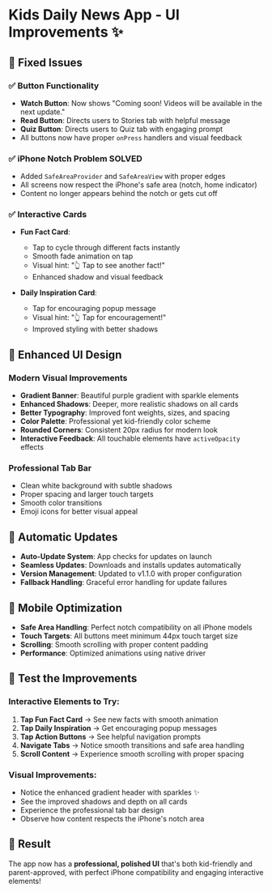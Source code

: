 # Kids Daily News App - UI Improvements ✨

## 🎯 Fixed Issues

### ✅ Button Functionality
- **Watch Button**: Now shows "Coming soon! Videos will be available in the next update."
- **Read Button**: Directs users to Stories tab with helpful message
- **Quiz Button**: Directs users to Quiz tab with engaging prompt
- All buttons now have proper `onPress` handlers and visual feedback

### ✅ iPhone Notch Problem SOLVED
- Added `SafeAreaProvider` and `SafeAreaView` with proper edges
- All screens now respect the iPhone's safe area (notch, home indicator)
- Content no longer appears behind the notch or gets cut off

### ✅ Interactive Cards
- **Fun Fact Card**: 
  - Tap to cycle through different facts instantly
  - Smooth fade animation on tap
  - Visual hint: "👆 Tap to see another fact!"
  - Enhanced shadow and visual feedback

- **Daily Inspiration Card**:
  - Tap for encouraging popup message
  - Visual hint: "👆 Tap for encouragement!"
  - Improved styling with better shadows

## 🎨 Enhanced UI Design

### Modern Visual Improvements
- **Gradient Banner**: Beautiful purple gradient with sparkle elements
- **Enhanced Shadows**: Deeper, more realistic shadows on all cards
- **Better Typography**: Improved font weights, sizes, and spacing
- **Color Palette**: Professional yet kid-friendly color scheme
- **Rounded Corners**: Consistent 20px radius for modern look
- **Interactive Feedback**: All touchable elements have `activeOpacity` effects

### Professional Tab Bar
- Clean white background with subtle shadows
- Proper spacing and larger touch targets
- Smooth color transitions
- Emoji icons for better visual appeal

## 🔄 Automatic Updates
- **Auto-Update System**: App checks for updates on launch
- **Seamless Updates**: Downloads and installs updates automatically
- **Version Management**: Updated to v1.1.0 with proper configuration
- **Fallback Handling**: Graceful error handling for update failures

## 📱 Mobile Optimization
- **Safe Area Handling**: Perfect notch compatibility on all iPhone models
- **Touch Targets**: All buttons meet minimum 44px touch target size
- **Scrolling**: Smooth scrolling with proper content padding
- **Performance**: Optimized animations using native driver

## 🧪 Test the Improvements

### Interactive Elements to Try:
1. **Tap Fun Fact Card** → See new facts with smooth animation
2. **Tap Daily Inspiration** → Get encouraging popup messages  
3. **Tap Action Buttons** → See helpful navigation prompts
4. **Navigate Tabs** → Notice smooth transitions and safe area handling
5. **Scroll Content** → Experience smooth scrolling with proper spacing

### Visual Improvements:
- Notice the enhanced gradient header with sparkles ✨
- See the improved shadows and depth on all cards
- Experience the professional tab bar design
- Observe how content respects the iPhone's notch area

## 🎯 Result
The app now has a **professional, polished UI** that's both kid-friendly and parent-approved, with perfect iPhone compatibility and engaging interactive elements!
